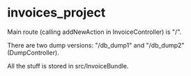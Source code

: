 # invoices_project


Main route (calling addNewAction in InvoiceController) is "/".

There are two dump versions: "/db_dump1" and "/db_dump2" (DumpController).

All the stuff is stored in src/InvoiceBundle.

